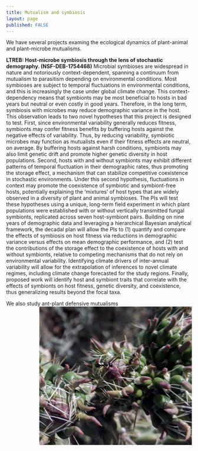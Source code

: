 ```yaml
---
title: Mutualism and symbiosis
layout: page
published: FALSE
---
```


 We have several projects examing the ecological dynamics of plant-animal and plant-microbe mutualisms. 

<strong>LTREB: Host-microbe symbiosis through the lens of stochastic demography. (NSF-DEB-1754468)</strong>
Microbial symbioses are widespread in nature and notoriously context-dependent, spanning a continuum
from mutualism to parasitism depending on environmental conditions. Most symbioses are subject to
temporal fluctuations in environmental conditions, and this is increasingly the case under global climate
change. This context-dependency means that symbionts may be most beneficial to hosts in bad years but
neutral or even costly in good years. Therefore, in the long term, symbiosis with microbes may reduce
demographic variance in the host. This observation leads to two novel hypotheses that this project is
designed to test. First, since environmental variability generally reduces fitness, symbionts may confer
fitness benefits by buffering hosts against the negative effects of variability. Thus, by reducing variability,
symbiotic microbes may function as mutualists even if their fitness effects are neutral, on average. By
buffering hosts against harsh conditions, symbionts may also limit genetic drift and promote higher
genetic diversity in host populations. Second, hosts with and without symbionts may exhibit different
patterns of temporal fluctuation in their demographic rates, thus promoting the storage effect, a
mechanism that can stabilize competitive coexistence in stochastic environments. Under this second
hypothesis, fluctuations in context may promote the coexistence of symbiotic and symbiont-free hosts,
potentially explaining the ‘mixtures’ of host types that are widely observed in a diversity of plant and
animal symbioses. The PIs will test these hypotheses using a unique, long-term field experiment in which
plant populations were established with or without vertically transmitted fungal symbionts, replicated
across seven host-symbiont pairs. Building on nine years of demographic data and leveraging a
hierarchical Bayesian analytical framework, the decadal plan will allow the PIs to (1) quantify and
compare the effects of symbiosis on host fitness via reductions in demographic variance versus effects on
mean demographic performance, and (2) test the contributions of the storage effect to the coexistence of
hosts with and without symbionts, relative to competing mechanisms that do not rely on environmental
variability. Identifying climate drivers of inter-annual variability will allow for the extrapolation of
inferences to novel climate regimes, including climate change forecasted for the study regions. Finally,
proposed work will identify host and symbiont traits that correlate with the effects of symbionts on host
fitness, genetic diversity, and coexistence, thus generalizing results beyond the focal taxa.

We also study ant-plant defensive mutualisms
<img style="float: right; margin: 0px 0px 0px 10px;" src="/assets/images/ants_cholla.jpg" width="413.75" height="374.5" alt="L. apiculatum feeding on C. imbricata extra-floral nectar"  /> 




